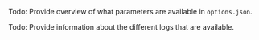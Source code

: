 Todo: Provide overview of what parameters are available in `options.json`.

Todo: Provide information about the different logs that are available.